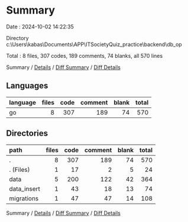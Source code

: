 # Summary

Date : 2024-10-02 14:22:35

Directory c:\\Users\\kabas\\Documents\\APP\\ITSocietyQuiz_practice\\backend\\db_op

Total : 8 files,  307 codes, 189 comments, 74 blanks, all 570 lines

Summary / [Details](details.md) / [Diff Summary](diff.md) / [Diff Details](diff-details.md)

## Languages
| language | files | code | comment | blank | total |
| :--- | ---: | ---: | ---: | ---: | ---: |
| go | 8 | 307 | 189 | 74 | 570 |

## Directories
| path | files | code | comment | blank | total |
| :--- | ---: | ---: | ---: | ---: | ---: |
| . | 8 | 307 | 189 | 74 | 570 |
| . (Files) | 1 | 17 | 2 | 5 | 24 |
| data | 5 | 200 | 122 | 42 | 364 |
| data_insert | 1 | 43 | 18 | 13 | 74 |
| migrations | 1 | 47 | 47 | 14 | 108 |

Summary / [Details](details.md) / [Diff Summary](diff.md) / [Diff Details](diff-details.md)